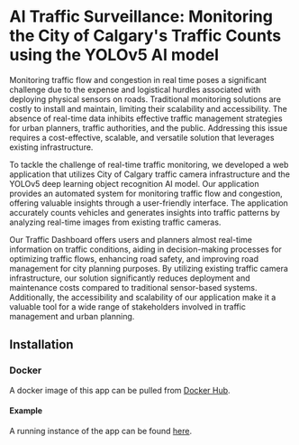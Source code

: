# AI Traffic Surveillance: Monitoring the City of Calgary's Traffic Counts using the YOLOv5 AI model
Monitoring traffic flow and congestion in real time poses a significant challenge due to
the expense and logistical hurdles associated with deploying physical sensors on roads.
Traditional monitoring solutions are costly to install and maintain, limiting their scalability and
accessibility. The absence of real-time data inhibits effective traffic management strategies for
urban planners, traffic authorities, and the public. Addressing this issue requires a cost-effective,
scalable, and versatile solution that leverages existing infrastructure.

To tackle the challenge of real-time traffic monitoring, we developed a web application
that utilizes City of Calgary traffic camera infrastructure and the YOLOv5 deep learning object recognition AI model.
Our application provides an automated system for monitoring traffic flow and congestion, offering valuable insights
through a user-friendly interface. The application accurately counts vehicles and generates insights into traffic
patterns by analyzing real-time images from existing traffic cameras.

Our Traffic Dashboard offers users and planners almost real-time information on traffic
conditions, aiding in decision-making processes for optimizing traffic flows, enhancing road
safety, and improving road management for city planning purposes. By utilizing existing traffic
camera infrastructure, our solution significantly reduces deployment and maintenance costs
compared to traditional sensor-based systems. Additionally, the accessibility and scalability of
our application make it a valuable tool for a wide range of stakeholders involved in traffic
management and urban planning.

## Installation

### Docker
A docker image of this app can be pulled from [Docker Hub](https://hub.docker.com/repository/docker/dswede43/calgary_traffic/general).

#### Example
A running instance of the app can be found [here](https://calgarytraffic.stratz.me).